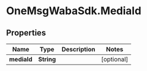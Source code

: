 # OneMsgWabaSdk.MediaId

## Properties

Name | Type | Description | Notes
------------ | ------------- | ------------- | -------------
**mediaId** | **String** |  | [optional] 


